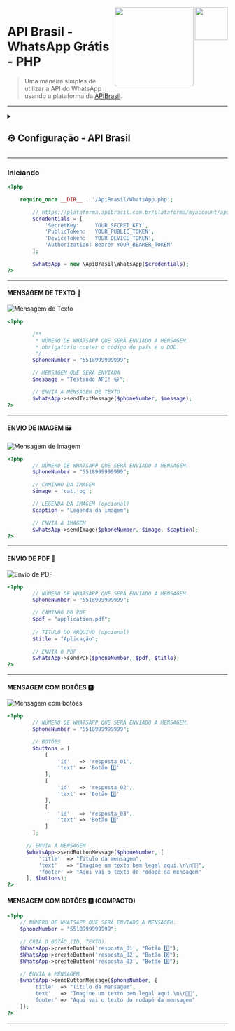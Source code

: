 <img width="75px" src="https://upload.wikimedia.org/wikipedia/commons/thumb/6/6b/WhatsApp.svg/767px-WhatsApp.svg.png" align="right" />
<img width="180px" src="https://plataforma.apibrasil.com.br/frontend/img/logo.png" align="right" />

# API Brasil - WhatsApp Grátis - PHP
> Uma maneira simples de utilizar a API do WhatsApp usando a plataforma da <a href="https://apibrasil.com.br">APIBrasil</a>.


***
<!-- CONFIGURAÇÃO - API Brasil -->
<details>
  <summary><h2>⚙️ Configuração - API Brasil</h2></summary>
  <ol><br>
    <li>
      <b>Criando uma conta.</b>
      <p>Acesse <a href="https://plataforma.apibrasil.com.br/auth/register">https://plataforma.apibrasil.com.br/auth/register</a> para criar uma conta na plataforma.</p>
      <ul>
        <p align="center">
          <img src="https://i.ibb.co/XCjRs8p/Screenshot-2023-03-05-at-08-15-23-Criar-minha-conta-APIBrasil-Sites-e-Softwares-LTDA.png">
        </p>
      </ul>
    </li>
    <li>
      <b>Preenchendo os dados da conta.</b>
      <p>Após ter criado a conta, vá até a página <b color="#6a73ff">"Meu plano"</b> e selecione um plano que melhor atende as suas necessidades.</b></p>
        <p align="center">
          <img src="https://i.ibb.co/v107cG6/meu-plano.png">
          <img width="200px" src="https://i.ibb.co/Wt9mygv/cadastro-incompleto.png">
        </p>
        <p>Provavelmente você encontrará um aviso para completar o seu cadastro. Clique sobre o aviso e informe todos os dados necessários</p>
        <p align="center">
          <img src="https://i.ibb.co/VqJwR4M/cadastro-incompleto2.png">
          <!-- https://i.ibb.co/Wt9mygv/cadastro-incompleto.png -->
        </p>
      </ul>
    </li>
    <li>
      <b>Credenciais da API WhatsApp</b>
      <p>Após ter preenchido os dados da sua conta e ter selecionado o plano desejado. Vá até a página <b>"Minhas API's"</b>.</p>
        <p align="center">
          <img src="https://i.ibb.co/PQ9bRWF/minhas-apis.png">
        </p>
        <p>Procure por <b>"API WhatsApp"</b> e clique na chavinha "🔑" para visualizar as suas credenciais.</p>
        <p align="center">
          <img src="https://i.ibb.co/s638zxB/api-whatsapp-1.png">
        </p>
        <p>Nesta página, você encontrará o seu <b>BEARER TOKEN</b> e a sua <b>SECRET KEY</b>.</p>
        <p align="center">
          <img src="https://i.ibb.co/9gk95XT/credenciais-1.png">
        </p>
    </li>
    <li>
      <b>Configurando o dispositivo.</b>
      <p>Clique em <b>"( 0 ) Dispositivos"</b> e clique no botão <b>"+ Adicionar"</b>.</p>
        <p align="center">
          <img src="https://i.ibb.co/0KJfHh8/dispositivos-1.png">
        </p>
        <p>Nesta seção, você encontrará o seu <b>DEVICE TOKEN</b>. Informe todos os dados necessários e clique em <b>"Salvar"</b>.</p>
        <p align="center">
          <img src="https://i.ibb.co/XLtsBbS/device-token.png">
        </p>
        <p><b>Observação:</b> em <b>"IP PERMITIDO"</b>, você deve informar o IP do seu servidor no qual rodará a sua aplicação. Você também pode informar o IP de sua máquina para rodar em ambiente local, <b>Xampp</b> ou <b>WampServer</b>, por exemplo.</p>
    </li>
    <li>
      <b>Public Token & Conectando o seu número de WhatsApp.</b>
      <p>Após ter configurado o dispositivo, você pode encontra-lo na tabela da página <b>"Dispositivos"</b>.</p>
      <p>Você encontrará também o seu <b>"PUBLIC TOKEN"</b>.<br>Para vincular o seu WhatsApp, clique no icone de <b>"QR Code"</b>.</p>
        <p align="center">
          <img src="https://i.ibb.co/3YXmr09/public-token.png">
        </p>
        <p>Aguarde a resposta da API. (isso pode levar alguns segundos ou até minutos).</p>
        <p>Assim que o carregamento for concluído, um QR Code, ficará disponível para você, escaneie o código para conectar ao WhatsApp.</p>
        <p align="center">
          <img src="https://i.ibb.co/DpLttRd/qrcode.png">
        </p>
    </li>
     <li>
      <b>Conectado! ✅🚀</b>
      <p>Se tudo ocorrer bem, um aviso "connected" será mostrado em "status".</p>
        <p align="center">
          <img src="https://i.ibb.co/VVhYQ92/connected.png">
        </p>
      <p>Agora é só pegar todas as credenciais que você anotou durante todo o processo de configuração <br><br>(<b>SecretKey</b>, <b>PublicToken</b>, <b>DeviceToken</b> e <b>Bearer Token</b>)<br><br> e começar a integração.</p>
    </li>
  </ol>
</details>

***
### Iniciando
```php
<?php

    require_once __DIR__ . '/ApiBrasil/WhatsApp.php';

        // https://plataforma.apibrasil.com.br/plataforma/myaccount/apicontrol
        $credentials = [ 
            'SecretKey:     YOUR_SECRET_KEY',
            'PublicToken:   YOUR_PUBLIC_TOKEN',
            'DeviceToken:   YOUR_DEVICE_TOKEN',
            'Authorization: Bearer YOUR_BEARER_TOKEN'
        ];

        $whatsApp = new \ApiBrasil\WhatsApp($credentials);
?>
```
---------
#### MENSAGEM DE TEXTO 💬

![Mensagem de Texto](https://i.ibb.co/X22PzPP/Whats-App-Image-2023-02-16-at-15-24-54.jpg)
 
```php
<?php

        /**
         * NÚMERO DE WHATSAPP QUE SERÁ ENVIADO A MENSAGEM.
         * obrigatório conter o código do país e o DDD.
         */
        $phoneNumber = "5518999999999";

        // MENSAGEM QUE SERÁ ENVIADA
        $message = "Testando API! 😃";

        // ENVIA A MENSAGEM DE TEXTO
        $whatsApp->sendTextMessage($phoneNumber, $message);
?>
```
---------
#### ENVIO DE IMAGEM 🖼️

![Mensagem de Imagem](https://i.ibb.co/ykzxCk8/Whats-App-Image-2023-02-16-at-15-32-32.jpg)

```php
<?php
        // NÚMERO DE WHATSAPP QUE SERÁ ENVIADO A MENSAGEM.
        $phoneNumber = "5518999999999";

        // CAMINHO DA IMAGEM
        $image = 'cat.jpg';

        // LEGENDA DA IMAGEM (opcional)
        $caption = "Legenda da imagem";

        // ENVIA A IMAGEM
        $whatsApp->sendImage($phoneNumber, $image, $caption);
?>
```
---------
#### ENVIO DE PDF 📁
 
![Envio de PDF](https://i.ibb.co/98gnNGG/Whats-App-Image-2023-02-16-at-17-53-23.jpg)

```php
<?php
        // NÚMERO DE WHATSAPP QUE SERÁ ENVIADO A MENSAGEM.
        $phoneNumber = "5518999999999";

        // CAMINHO DO PDF
        $pdf = "application.pdf";
            
        // TITULO DO ARQUIVO (opcional)
        $title = "Aplicação";
    
        // ENVIA O PDF
        $whatsApp->sendPDF($phoneNumber, $pdf, $title);
?>
```
---------
#### MENSAGEM COM BOTÕES 🅱️
 
![Mensagem com botões](https://i.ibb.co/72yN4ww/Whats-App-Image-2023-02-16-at-18-12-47.jpg)

```php
<?php
        // NÚMERO DE WHATSAPP QUE SERÁ ENVIADO A MENSAGEM.
        $phoneNumber = "5518999999999";

        // BOTÕES
        $buttons = [
            [
                'id'   => 'resposta_01',
                'text' => 'Botão 1️⃣'
            ], 
            [
                'id'   => 'resposta_02',
                'text' => 'Botão 2️⃣'
            ],
            [
                'id'   => 'resposta_03',
                'text' => 'Botão 3️⃣'
            ]
        ];

      // ENVIA A MENSAGEM
      $whatsApp->sendButtonMessage($phoneNumber, [
          'title'  => "Titulo da mensagem",
          'text'   => "Imagine um texto bem legal aqui.\n\n👋😁",
          'footer' => "Aqui vai o texto do rodapé da mensagem"
      ], $buttons);
?>
```
#### MENSAGEM COM BOTÕES 🅱️ (COMPACTO)
```php
<?php
    // NÚMERO DE WHATSAPP QUE SERÁ ENVIADO A MENSAGEM.
    $phoneNumber = "5518999999999";

    // CRIA O BOTÃO (ID, TEXTO)
    $WhatsApp->createButton('resposta_01', "Botão 1️⃣");
    $WhatsApp->createButton('resposta_02', "Botão 2️⃣");
    $WhatsApp->createButton('resposta_03', "Botão 3️⃣");

    // ENVIA A MENSAGEM
    $whatsApp->sendButtonMessage($phoneNumber, [
        'title'  => "Titulo da mensagem",
        'text'   => "Imagine um texto bem legal aqui.\n\n👋😁",
        'footer' => "Aqui vai o texto do rodapé da mensagem"
    ]);
?>
```

---------
